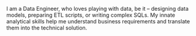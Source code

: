 I am a Data Engineer, who loves playing with data, be it – designing data models, preparing ETL scripts, or writing complex SQLs. My innate analytical skills help me understand business requirements and translate them into the technical solution. 

